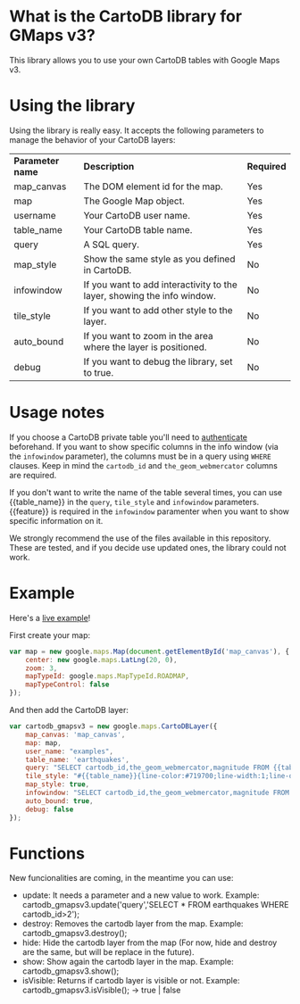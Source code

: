 # What is the CartoDB library for GMaps v3?

This library allows you to use your own CartoDB tables with Google Maps v3.

# Using the library

Using the library is really easy. It accepts the following parameters to manage the behavior of your CartoDB layers:

<table>
<tr>
<td><b>Parameter name</b></td>
<td><b>Description</b></td>
<td><b>Required</b></td>
</tr>

<tr>
<td>map_canvas</td>
<td>The DOM element id for the map.</td>
<td>Yes</td>
</tr>

<tr>
<td>map</td>
<td>The Google Map object.</td>
<td>Yes</td>
</tr>

<tr>
<td>username</td>
<td>Your CartoDB user name.</td>
<td>Yes</td>
</tr>

<tr>
<td>table_name</td>
<td>Your CartoDB table name.</td>
<td>Yes</td>
</tr>

<tr>
<td>query</td>
<td>A SQL query.</td>
<td>Yes</td>
</tr>

<tr>
<td>map_style</td>
<td>Show the same style as you defined in CartoDB.</td>
<td>No</td>
</tr>

<tr>
<td>infowindow</td>
<td>If you want to add interactivity to the layer, showing the info window.</td>
<td>No</td>
</tr>

<tr>
<td>tile_style</td>
<td>If you want to add other style to the layer.</td>
<td>No</td>
</tr>

<tr>
<td>auto_bound</td>
<td>If you want to zoom in the area where the layer is positioned.</td>
<td>No</td>
</tr>

<tr>
<td>debug</td>
<td>If you want to debug the library, set to true.</td>
<td>No</td>
</tr>

</table>

# Usage notes

If you choose a CartoDB private table you'll need to [authenticate](http://developers.cartodb.com/api/authentication.html) beforehand. If you want to show specific columns in the info window (via the `infowindow` parameter), the columns must be in a query using `WHERE` clauses. Keep in mind the `cartodb_id` and `the_geom_webmercator` columns are required.

If you don't want to write the name of the table several times, you can use {{table_name}} in the `query`, `tile_style` and `infowindow` parameters. {{feature}} is required in the `infowindow` paramenter when you want to show specific information on it.

We strongly recommend the use of the files available in this repository. These are tested, and if you decide use updated ones, the library could not work.

# Example

Here's a [live example](http://vizzuality.github.com/cartodb-gmapsv3/)!

First create your map:

```javascript
var map = new google.maps.Map(document.getElementById('map_canvas'), {
    center: new google.maps.LatLng(20, 0),
    zoom: 3,
    mapTypeId: google.maps.MapTypeId.ROADMAP,
    mapTypeControl: false
});
```

And then add the CartoDB layer:

```javascript
var cartodb_gmapsv3 = new google.maps.CartoDBLayer({
    map_canvas: 'map_canvas',
    map: map,
    user_name: "examples",
    table_name: 'earthquakes',
    query: "SELECT cartodb_id,the_geom_webmercator,magnitude FROM {{table_name}}",
    tile_style: "#{{table_name}}{line-color:#719700;line-width:1;line-opacity:0.6;polygon-opacity:0.6;}",
    map_style: true,
    infowindow: "SELECT cartodb_id,the_geom_webmercator,magnitude FROM {{table_name}} WHERE cartodb_id={{feature}}",
    auto_bound: true,
    debug: false
});
```

# Functions

New funcionalities are coming, in the meantime you can use:

* update: It needs a parameter and a new value to work. Example: cartodb_gmapsv3.update('query','SELECT * FROM earthquakes WHERE cartodb_id>2');
* destroy: Removes the cartodb layer from the map. Example: cartodb_gmapsv3.destroy();
* hide: Hide the cartodb layer from the map (For now, hide and destroy are the same, but will be replace in the future).
* show: Show again the cartodb layer in the map. Example: cartodb_gmapsv3.show();
* isVisible: Returns if cartodb layer is visible or not. Example: cartodb_gmapsv3.isVisible(); -> true | false